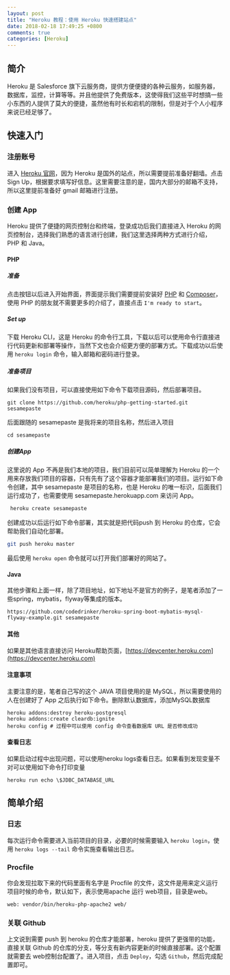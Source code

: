 ```yaml
---
layout: post
title: "Heroku 教程：使用 Heroku 快速搭建站点"
date: 2018-02-18 17:49:25 +0800
comments: true
categories: [Heroku]
---
```

## 简介
Heroku 是 Salesforce 旗下云服务商，提供方便便捷的各种云服务，如服务器，数据库，监控，计算等等。并且他提供了免费版本，这使得我们这些平时想搞一些小东西的人提供了莫大的便捷，虽然他有时长和宕机的限制，但是对于个人小程序来说已经足够了。
<!-- more -->
## 快速入门
### 注册账号
进入 [Heroku 官网](https://www.heroku.com)，因为 Heroku 是国外的站点，所以需要提前准备好翻墙。点击 Sign Up，根据要求填写好信息。这里需要注意的是，国内大部分的邮箱不支持，所以这里提前准备好 gmail 邮箱进行注册。
### 创建 App
Heroku 提供了便捷的网页控制台和终端，登录成功后我们直接进入 Heroku 的网页控制台，选择我们熟悉的语言进行创建，我们这里选择两种方式进行介绍，PHP 和 Java。

#### PHP
##### 准备
点击按钮以后进入开始界面，界面提示我们需要提前安装好 [PHP](http://php.net/) 和 [Composer](https://getcomposer.org/doc/00-intro.md)，使用 PHP 的朋友就不需要更多的介绍了，直接点击 `I'm ready to start`。
##### Set up
下载 Heroku CLI，这是 Heroku 的命令行工具，下载以后可以使用命令行直接进行代码更新和部署等操作，当然下文也会介绍更方便的部署方式。下载成功以后使用 `heroku login` 命令，输入邮箱和密码进行登录。
##### 准备项目
如果我们没有项目，可以直接使用如下命令下载项目源码，然后部署项目。
```
git clone https://github.com/heroku/php-getting-started.git sesamepaste
```
后面跟随的 sesamepaste 是我将来的项目名称，然后进入项目
```
cd sesamepaste
```
##### 创建App
这里说的 App 不再是我们本地的项目，我们目前可以简单理解为 Heroku 的一个用来存放我们项目的容器，只有先有了这个容器才能部署我们的项目。运行如下命令创建，其中 sesamepaste 是项目的名称，也是 Heroku 的唯一标识，后面我们运行成功了，也需要使用 sesamepaste.herokuapp.com 来访问 App。  
```sh
 heroku create sesamepaste
```
创建成功以后运行如下命令部署，其实就是把代码push 到 Heroku 的仓库，它会帮助我们自动化部署。
```sh
git push heroku master
```
最后使用 `heroku open` 命令就可以打开我们部署好的网站了。
#### Java
其他步骤和上面一样，除了项目地址，如下地址不是官方的例子，是笔者添加了一些spring，mybatis，flyway等集成的版本。
```
https://github.com/codedrinker/heroku-spring-boot-mybatis-mysql-flyway-example.git sesamepaste
```
#### 其他
如果是其他语言直接访问 Heroku帮助页面，[https://devcenter.heroku.com](https://devcenter.heroku.com)

#### 注意事项
主要注意的是，笔者自己写的这个 JAVA 项目使用的是 MySQL，所以需要使用的人在创建好了 App 之后执行如下命令。删除默认数据库，添加MySQL数据库
```
heroku addons:destroy heroku-postgresql
heroku addons:create cleardb:ignite
heroku config # 过程中可以使用 config 命令查看数据库 URL 是否修改成功
```

#### 查看日志
如果启动过程中出现问题，可以使用heroku logs查看日志。如果看到发现变量不对可以使用如下命令打印变量
```
heroku run echo \$JDBC_DATABASE_URL
```

## 简单介绍
### 日志
每次运行命令需要进入当前项目的目录，必要的时候需要输入 `heroku login`，使用 `heroku logs --tail` 命令实施查看输出日志。

### Procfile
你会发现拉取下来的代码里面有名字是 Procfile 的文件，这文件是用来定义运行项目时候的命令，默认如下，表示使用apache 运行 web项目，目录是web。
```
web: vendor/bin/heroku-php-apache2 web/
```
### 关联 Github 
上文说到需要 push 到 heroku 的仓库才能部署，heroku 提供了更强带的功能，直接关联 Github 的仓库的分支，等分支有新内容更新的时候直接部署。这个配置就需要去 web控制台配置了。进入项目，点击 `Deploy`，勾选 `Github`，然后完成配置即可。

